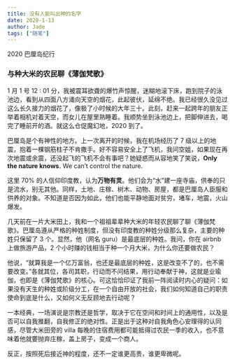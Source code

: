```yaml
---
title: 没有人能叫出神的名字
date: 2020-1-13
author: Jade
tags: ["随笔"]
---
```


2020 巴厘岛纪行

<!--more-->

### 与种大米的农民聊《薄伽梵歌》

1 月 1 号 12 : 01 分，我被震耳欲聋的爆竹声惊醒，迷糊地滚下床，跑到院子的泳池边，看到从四面八方涌向天空的烟花，此起彼伏，延绵不绝。我已经很久没见过这么长久接力的烟花了，像极了小时候的大年三十。此刻，赶来一起跨年的朋友正举着相机对着天空，而女儿在屋里熟睡着。我顺势坐到泳池边上，把脚伸进去，喝完了睡前开的酒。就这么仓促魔幻地，2020 到了。

巴厘岛是个有神性的地方。上一次离开的时候，我在机场经历了 7 级以上的地震，抱着一棵钢筋柱子不肯撒手。好不容易安全上了飞机，我问空姐，如果现在再次地震或余震，还没起飞的飞机不会有事吧？她疑惑而从容地笑了笑说，**Only the nature knows.** We can’t control the nature.

这里 70% 的人信仰印度教，认为**万物有灵**。他们会为“水”建一座寺庙，供奉的只是流水，别无其他。同样，土地、庄稼、树木、动物、房屋，都是巴厘岛人臣服和供养的对象。不知道是否因为如此，他们也能平静地面对贫穷，堵车，地震，火山爆发。

几天前在一片大米田上，我和一个祖祖辈辈种大米的年轻农民聊了聊《薄伽梵歌》。巴厘岛遵从严格的种姓制度，但没有印度教的种姓分级那么复杂，主要的种姓只保留了 3 个。显然，他（网名 guru）是最底层的种姓。我问，你在 airbnb 上做旅游产品，2 个小时赚的钱相当于种一个月大米，为什么你还要做农民？

他说，“就算我是一个亿万富翁，也还是最底层的种姓，这是改变不了的，也不需要改变。”各就其位，各司其职，行动而不问结果，用行动奉献于神，这就是业瑜伽，也即是《薄伽梵歌》的核心。可这恰恰印证了我前一阵阅读时内心的疑问：如果没有天生的种姓或阶级分工，在一个自由开放的社会，我们如何知道自己的职责使命到底是什么，又如何义无反顾地去行动呢？



一本经典，一场演说是宗教还是哲学，取决于它在空间和时间上的通用性，以及是否可以自我推翻，自我修正的绝对性。正是出于这种对自我角色心安理得的认同感，尽管大米田旁的 villa 每晚的住宿费用都可能抵得过农民一季的收入，也不意味着他就要抛弃庄稼，盖上房子，变成一个商人。



反正，按照死后接近神的程度，还不一定谁更高贵，谁更卑微呢。